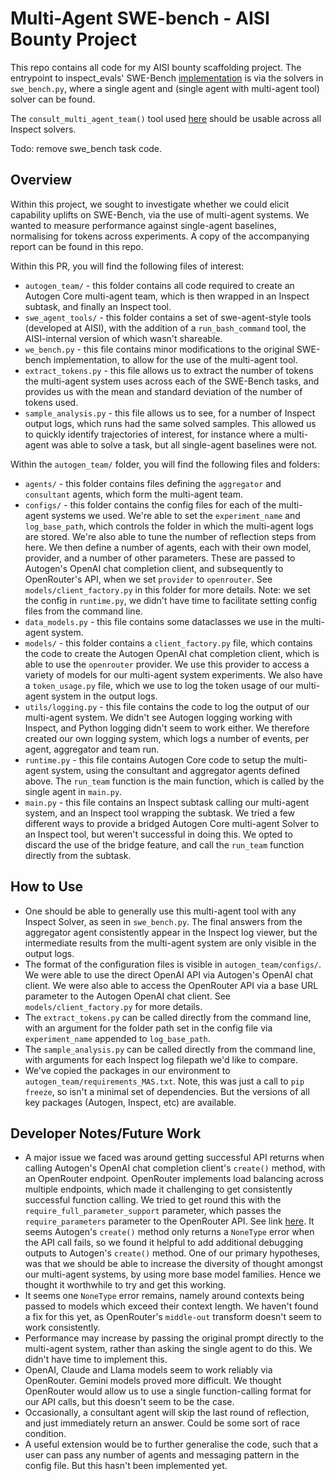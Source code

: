 # Multi-Agent SWE-bench - AISI Bounty Project 

This repo contains all code for my AISI bounty scaffolding project. The entrypoint to inspect_evals' SWE-Bench [implementation](https://github.com/UKGovernmentBEIS/inspect_evals/tree/main/src/inspect_evals/swe_bench) is via the solvers in `swe_bench.py`, where a single agent and (single agent with multi-agent tool) solver can be found. 

The `consult_multi_agent_team()` tool used [here](https://github.com/shaheenahmedc/MAESTRO/blob/c9da7af28365e6df7e7fd858c927418dd1a3932c/swe_bench.py#L231) should be usable across all Inspect solvers. 

Todo: remove swe_bench task code. 

## Overview

Within this project, we sought to investigate whether we could elicit capability uplifts on SWE-Bench, via the use of multi-agent systems. We wanted to measure performance against single-agent baselines, normalising for tokens across experiments. A copy of the accompanying report can be found in this repo.

Within this PR, you will find the following files of interest:
- `autogen_team/` - this folder contains all code required to create an Autogen Core multi-agent team, which is then wrapped in an Inspect subtask, and finally an Inspect tool. 
- `swe_agent_tools/` - this folder contains a set of swe-agent-style tools (developed at AISI), with the addition of a `run_bash_command` tool, the AISI-internal version of which wasn't shareable. 
- `we_bench.py` - this file contains minor modifications to the original SWE-bench implementation, to allow for the use of the multi-agent tool. 
- `extract_tokens.py` - this file allows us to extract the number of tokens the multi-agent system uses across each of the SWE-Bench tasks, and provides us with the mean and standard deviation of the number of tokens used. 
- `sample_analysis.py` - this file allows us to see, for a number of Inspect output logs, which runs had the same solved samples. This allowed us to quickly identify trajectories of interest, for instance where a multi-agent was able to solve a task, but all single-agent baselines were not. 

Within the `autogen_team/` folder, you will find the following files and folders:
- `agents/` - this folder contains files defining the `aggregator` and `consultant` agents, which form the multi-agent team. 
- `configs/` - this folder contains the config files for each of the multi-agent systems we used. We're able to set the `experiment_name` and `log_base_path`, which controls the folder in which the multi-agent logs are stored. We're also able to tune the number of reflection steps from here. We then define a number of agents, each with their own model, provider, and a number of other parameters. These are passed to Autogen's OpenAI chat completion client, and subsequently to OpenRouter's API, when we set `provider` to `openrouter`. See `models/client_factory.py` in this folder for more details. Note: we set the config in `runtime.py`, we didn't have time to facilitate setting config files from the command line. 
- `data_models.py` - this file contains some dataclasses we use in the multi-agent system. 
- `models/` - this folder contains a `client_factory.py` file, which contains the code to create the Autogen OpenAI chat completion client, which is able to use the `openrouter` provider. We use this provider to access a variety of models for our multi-agent system experiments. We also have a `token_usage.py` file, which we use to log the token usage of our multi-agent system in the output logs. 
- `utils/logging.py` - this file contains the code to log the output of our multi-agent system. We didn't see Autogen logging working with Inspect, and Python logging didn't seem to work either. We therefore created our own logging system, which logs a number of events, per agent, aggregator and team run. 
- `runtime.py` - this file contains Autogen Core code to setup the multi-agent system, using the consultant and aggregator agents defined above. The `run_team` function is the main function, which is called by the single agent in `main.py`.
- `main.py` - this file contains an Inspect subtask calling our multi-agent system, and an Inspect tool wrapping the subtask. We tried a few different ways to provide a bridged Autogen Core multi-agent Solver to an Inspect tool, but weren't successful in doing this. We opted to discard the use of the bridge feature, and call the `run_team` function directly from the subtask. 

## How to Use 
- One should be able to generally use this multi-agent tool with any Inspect Solver, as seen in `swe_bench.py`. The final answers from the aggregator agent consistently appear in the Inspect log viewer, but the intermediate results from the multi-agent system are only visible in the output logs.
- The format of the configuration files is visible in `autogen_team/configs/`.  We were able to use the direct OpenAI API via Autogen's OpenAI chat client. We were also able to access the OpenRouter API via a base URL parameter to the Autogen OpenAI chat client. See `models/client_factory.py` for more details.
- The `extract_tokens.py` can be called directly from the command line, with an argument for the folder path set in the config file via `experiment_name` appended to `log_base_path`. 
- The `sample_analysis.py` can be called directly from the command line, with arguments for each Inspect log filepath we'd like to compare. 
- We've copied the packages in our environment to `autogen_team/requirements_MAS.txt`. Note, this was just a call to `pip freeze`, so isn't a minimal set of dependencies. But the versions of all key packages (Autogen, Inspect, etc) are available. 

## Developer Notes/Future Work
- A major issue we faced was around getting successful API returns when calling Autogen's OpenAI chat completion client's `create()` method, with an OpenRouter endpoint. OpenRouter implements load balancing across multiple endpoints, which made it challenging to get consistently successful function calling. We tried to get round this with the `require_full_parameter_support` parameter, which passes the `require_parameters` parameter to the OpenRouter API. See link [here](https://openrouter.ai/docs/features/provider-routing). It seems Autogen's `create()` method only returns a `NoneType` error when the API call fails, so we found it helpful to add additional debugging outputs to Autogen's `create()` method. One of our primary hypotheses, was that we should be able to increase the diversity of thought amongst our multi-agent systems, by using more base model families. Hence we thought it worthwhile to try and get this working. 
- It seems one `NoneType` error remains, namely around contexts being passed to models which exceed their context length. We haven't found a fix for this yet, as OpenRouter's `middle-out` transform doesn't seem to work consistently.
- Performance may increase by passing the original prompt directly to the multi-agent system, rather than asking the single agent to do this. We didn't have time to implement this. 
- OpenAI, Claude and Llama models seem to work reliably via OpenRouter. Gemini models proved more difficult. We thought OpenRouter would allow us to use a single function-calling format for our API calls, but this doesn't seem to be the case.
- Occasionally, a consultant agent will skip the last round of reflection, and just immediately return an answer. Could be some sort of race condition. 
- A useful extension would be to further generalise the code, such that a user can pass any number of agents and messaging pattern in the config file. But this hasn't been implemented yet.

